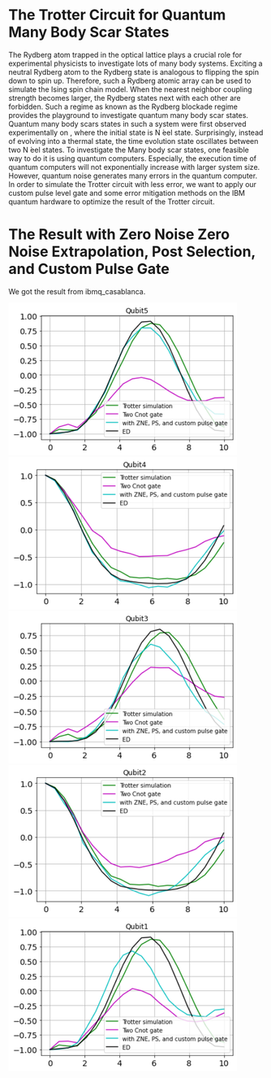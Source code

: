 # The Trotter Circuit for Quantum Many Body Scar States

The Rydberg atom trapped in the optical lattice plays a crucial role for experimental physicists to investigate lots of many  body  systems. Exciting a neutral  Rydberg  atom  to  the  Rydberg  state  is  analogous to flipping the spin down to spin up. Therefore, such a Rydberg atomic array can be used to simulate the  Ising  spin  chain model. When the nearest neighbor coupling strength becomes  larger, the  Rydberg  states  next  with  each  other are forbidden.  Such a regime as known as the Rydberg blockade regime provides the playground to investigate quantum  many  body  scar  states. Quantum many body scars states in such a system were first observed experimentally on , where the initial state is N ́eel state.  Surprisingly, instead of evolving  into  a  thermal  state,  the  time  evolution  state oscillates between two N ́eel states. To investigate the Many body scar states, one feasible way to do it is using quantum computers. Especially, the execution time of quantum computers will not exponentially increase with larger system size. However, quantum noise generates many errors in the quantum computer. In order to simulate the Trotter circuit with less error, we want to apply our custom pulse level gate and some error mitigation methods on the IBM quantum hardware to optimize the result of the Trotter circuit.  

# The Result with Zero Noise Zero Noise Extrapolation, Post Selection, and Custom Pulse Gate

We got the result from ibmq_casablanca.

<img src="/image/Qubit_5.png" width="450" height="300">   
<img src="/image/Qubit_4.png" width="450" height="300">   
<img src="/image/Qubit_3.png" width="450" height="300">   
<img src="/image/Qubit_2.png" width="450" height="300">  
<img src="/image/Qubit_1.png" width="450" height="300">  
